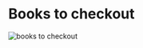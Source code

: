 # Books to checkout


![books to checkout](https://github.com/amit17133129/Books/blob/main/Books/books.gif?raw=true)
